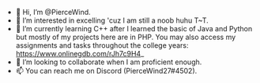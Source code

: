 - 👋 Hi, I’m @PierceWind.
- 👀 I’m interested in excelling 'cuz I am still a noob huhu T~T.
- 🌱 I’m currently learning C++ after I learned the basic of Java and Python but mostly of my projects here are in PHP. You may also access my assignments and tasks throughout the college years: https://www.onlinegdb.com/rJh7c9H4_
- 💞️ I’m looking to collaborate when I am proficient enough.
- 📫 You can reach me on Discord (PierceWind27#4502).

<!---
PierceWind/PierceWind is a ✨ special ✨ repository because its `README.md` (this file) appears on your GitHub profile.
You can click the Preview link to take a look at your changes.
--->
